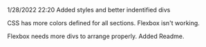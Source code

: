 1/28/2022 22:20
Added styles and better indentified divs

CSS has more colors defined for all sections. Flexbox isn't working.

Flexbox needs more divs to arrange properly. Added Readme.